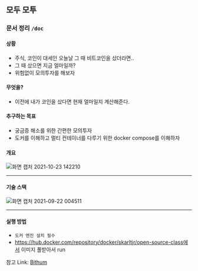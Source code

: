 ## 모두 모투

### 문서 정리 `/doc`

#### 상황
- 주식, 코인이 대세인 오늘날 그 때 비트코인을 샀더라면.. 
- 그 때 샀으면 지금 얼마일까?
- 위험없이 모의투자를 해보자

#### 무엇을?
- 이전에 내가 코인을 샀다면 현재 얼마일지 계산해준다.

#### 추구하는 목표
- 궁금증 해소를 위한 간편한 모의투자
- 도커를 이해하고 멀티 컨테이너를 다루기 위한 docker compose를 이해하자


#### 개요
![화면 캡처 2021-10-23 142210](https://user-images.githubusercontent.com/62214428/138543569-a11db833-9c59-42e2-8a74-d0516fc61b0c.png)



----------------

#### 기술 스택

![화면 캡처 2021-09-22 004511](https://user-images.githubusercontent.com/62214428/134203269-5120ac49-57af-4903-b4a4-99a950037cc6.png)


----------

#### 실행 방법
- `도커 엔진 설치 필수`
- https://hub.docker.com/repository/docker/skarltjr/open-source-class에서 이미지 풀받아서 run

참고
Link: [Bithum][BithumLink]

[BithumLink]: https://apidocs.bithumb.com/

